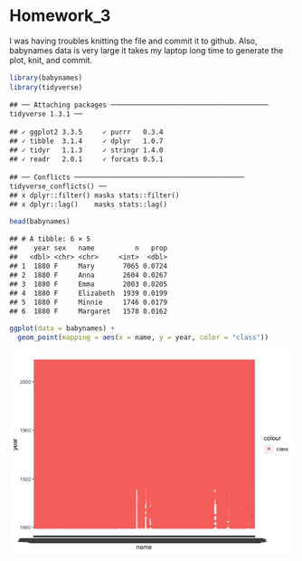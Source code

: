 Homework\_3
================

I was having troubles knitting the file and commit it to github. Also, babynames data is very large it takes my laptop long time to generate the plot, knit, and commit.

``` r
library(babynames)
library(tidyverse)
```

    ## ── Attaching packages ─────────────────────────────────────── tidyverse 1.3.1 ──

    ## ✓ ggplot2 3.3.5     ✓ purrr   0.3.4
    ## ✓ tibble  3.1.4     ✓ dplyr   1.0.7
    ## ✓ tidyr   1.1.3     ✓ stringr 1.4.0
    ## ✓ readr   2.0.1     ✓ forcats 0.5.1

    ## ── Conflicts ────────────────────────────────────────── tidyverse_conflicts() ──
    ## x dplyr::filter() masks stats::filter()
    ## x dplyr::lag()    masks stats::lag()

``` r
head(babynames)
```

    ## # A tibble: 6 × 5
    ##    year sex   name          n   prop
    ##   <dbl> <chr> <chr>     <int>  <dbl>
    ## 1  1880 F     Mary       7065 0.0724
    ## 2  1880 F     Anna       2604 0.0267
    ## 3  1880 F     Emma       2003 0.0205
    ## 4  1880 F     Elizabeth  1939 0.0199
    ## 5  1880 F     Minnie     1746 0.0179
    ## 6  1880 F     Margaret   1578 0.0162

``` r
ggplot(data = babynames) +
  geom_point(mapping = aes(x = name, y = year, color = "class"))
```

![](hw_3_files/figure-markdown_github/unnamed-chunk-1-1.png)
